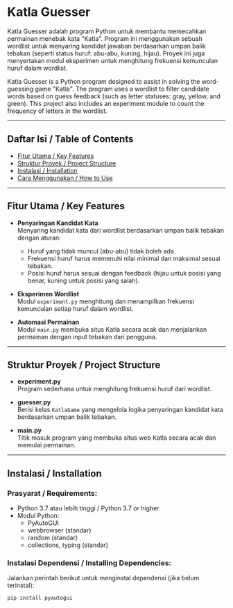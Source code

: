 # Katla Guesser

Katla Guesser adalah program Python untuk membantu memecahkan permainan menebak kata "Katla". Program ini menggunakan sebuah wordlist untuk menyaring kandidat jawaban berdasarkan umpan balik tebakan (seperti status huruf: abu-abu, kuning, hijau). Proyek ini juga menyertakan modul eksperimen untuk menghitung frekuensi kemunculan huruf dalam wordlist.

Katla Guesser is a Python program designed to assist in solving the word-guessing game "Katla". The program uses a wordlist to filter candidate words based on guess feedback (such as letter statuses: gray, yellow, and green). This project also includes an experiment module to count the frequency of letters in the wordlist.

---

## Daftar Isi / Table of Contents

- [Fitur Utama / Key Features](#fitur-utama--key-features)
- [Struktur Proyek / Project Structure](#struktur-proyek--project-structure)
- [Instalasi / Installation](#instalasi--installation)
- [Cara Menggunakan / How to Use](#cara-menggunakan--how-to-use)

---

## Fitur Utama / Key Features

- **Penyaringan Kandidat Kata**  
  Menyaring kandidat kata dari wordlist berdasarkan umpan balik tebakan dengan aturan:
  - Huruf yang tidak muncul (abu-abu) tidak boleh ada.
  - Frekuensi huruf harus memenuhi nilai minimal dan maksimal sesuai tebakan.
  - Posisi huruf harus sesuai dengan feedback (hijau untuk posisi yang benar, kuning untuk posisi yang salah).

- **Eksperimen Wordlist**  
  Modul `experiment.py` menghitung dan menampilkan frekuensi kemunculan setiap huruf dalam wordlist.

- **Automasi Permainan**  
  Modul `main.py` membuka situs Katla secara acak dan menjalankan permainan dengan input tebakan dari pengguna.

---

## Struktur Proyek / Project Structure

- **experiment.py**  
  Program sederhana untuk menghitung frekuensi huruf dari wordlist.

- **guesser.py**  
  Berisi kelas `KatlaGame` yang mengelola logika penyaringan kandidat kata berdasarkan umpan balik tebakan.

- **main.py**  
  Titik masuk program yang membuka situs web Katla secara acak dan memulai permainan.

---

## Instalasi / Installation

### Prasyarat / Requirements:
- Python 3.7 atau lebih tinggi / Python 3.7 or higher
- Modul Python:
  - PyAutoGUI
  - webbrowser (standar)
  - random (standar)
  - collections, typing (standar)

### Instalasi Dependensi / Installing Dependencies:
Jalankan perintah berikut untuk menginstal dependensi (jika belum terinstal):
```bash
pip install pyautogui
